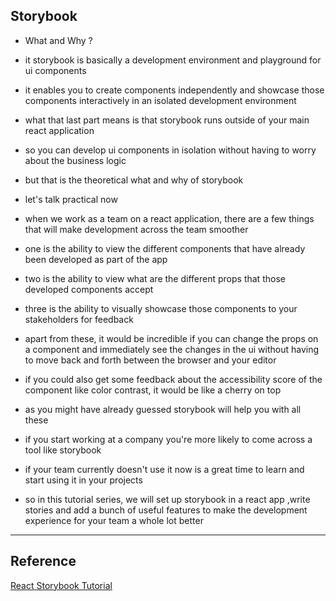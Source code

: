 ## Storybook

- What and Why ?

- it storybook is basically a development environment and playground for ui components
- it enables you to create components independently and showcase those components interactively in an isolated development environment
- what that last part means is that storybook runs outside of your main react application
- so you can develop ui components in isolation without having to worry about the business logic
- but that is the theoretical what and why of storybook
- let's talk practical now
- when we work as a team on a react application, there are a few things that will make development across the team smoother
- one is the ability to view the different components that have already been developed as part of the app
- two is the ability to view what are the different props that those developed components accept
- three is the ability to visually showcase those components to your stakeholders for feedback
- apart from these, it would be incredible if you can change the props on a component and immediately see the changes in the ui without having to move back and forth between the browser and your editor
- if you could also get some feedback about the accessibility score of the component like color contrast, it would be like a cherry on top
- as you might have already guessed storybook will help you with all these
- if you start working at a company you're more likely to come across a tool like storybook
- if your team currently doesn't use it now is a great time to learn and start using it in your projects
- so in this tutorial series, we will set up storybook in a react app ,write stories and add a bunch of useful features to make the development experience for your team a whole lot better

---

## Reference
[React Storybook Tutorial](https://www.youtube.com/playlist?list=PLC3y8-rFHvwhC-j3x3t9la8-GQJGViDQk)
